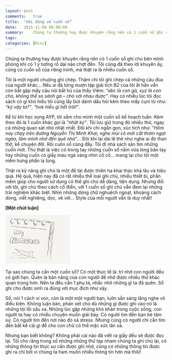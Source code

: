 ```yaml
---
layout: post
comments:   true
title:  "Vài dòng về cuốn sổ"
date:   2015-11-08 00:00:00
summary:    Chúng ta thường hay được khuyên rằng nên có 1 cuốn sổ ghi chú bên mình phòng khi có 1 ý tưởng rồ dại nào chợt đến. Tôi cũng đã theo lời khuyên ấy, cũng có cuốn sổ của riêng mình, mà thật ra là nhiều cuốn sổ.
tags:	
categories: [Misc]
---
```


Chúng ta thường hay được khuyên rằng nên có 1 cuốn sổ ghi chú bên mình phòng khi có 1 ý tưởng rồ dại nào chợt đến. Tôi cũng đã theo lời khuyên ấy, cũng có cuốn sổ của riêng mình, mà thật ra là nhiều cuốn sổ.

Tôi là một người chuộng ghi chép. Thậm chí tôi ghi chép cả những câu đùa của người khác... Nếu ai đã từng mượn tập giải tích B2 của tôi ắt hẳn vẫn còn bắt gặp mấy câu nói bất hủ của thầy Viêm: *“abc là con gà, xyz là con chó, không thể so sánh gà – chó với nhau được”*. Hay có nhiều lúc tôi đọc sách có gì khó hiểu tôi cũng lấy bút dánh dấu hỏi kèm theo mấy cụm từ như: *“kỳ vậy ta?”*, *“hok hiểu gì hết trời!”*.

Kể từ khi học xong AYP, tôi sắm cho mình một cuốn sổ kế hoạch tuần. Kèm theo đó là 1 cuốn khác gọi là *“nhật ký”*. Tôi lưu giữ trong đó nhiều thứ, ngay cả những quan sát nhỏ nhặt nhất. Đôi khi chỉ ngắn gọn, xúc tích như: *“Hôm nay chạy trên đường Nguyễn Thị Minh Khai, nghe mùi cỏ mới cắt thơm ngạt ngào, làm mình nhớ đến quê nhà”*... Đôi khi lại dài lê thê như nghe ai đó than thở, kể chuyện đời.
Rồi cuốn sổ cũng đầy. Tôi đi nhà sách săn tìm những cuốn mới. Thú thật là việc có trong tay những cuốn sổ nằm vừa lòng bàn tay hay những cuốn có giấy màu ngả vàng nhìn cổ cổ... mang lại cho tôi một niềm hưng phấn lạ lùng.

Thật ra kỹ năng ghi chú là một đề tài được thiên hạ khai thác khá lâu và hiệu quả. Hệ quả, hiện nay đã có rất nhiều thể loại ghi chú, nhiều thiết bị, phần mềm giúp cho người sử dụng có thể ghi chú dễ dàng, tiện dụng. Nhưng đối với tôi, ghi chú theo cách cổ điển, với 1 cuốn sổ ghi chú vẫn đem lại những trải nghiệm khác biệt. Nhìn những dòng chữ nghuệch ngoạt, khoảng cách dòng, viết nghiêng, dọc, vẽ vời... Style của mỗi người vẫn là duy nhất!

**[Một chút luận]**

<img class="content-img-left" src="/assets/misc/my_notebook.png" width="40%;">

Tại sao chúng ta cần một cuốn sổ?
Có một thực tế là: trí nhớ con người đều có giới hạn. Quên là bản năng của con người để nhớ được nhiều thứ khác quan trọng hơn. Nên ta đều cần 1 phụ tá, nhắc nhở những gì ta đã quên. Sổ ghi chú được sinh ra đúng với mục đích như vậy.

Sổ, nói 1 cách ví von, còn là một một người bạn, luôn sẵn sàng lắng nghe vô điểu kiện. Không luận bàn, phán xét cho dù những gì được ghi vào nó là những tội lỗi xấu xa. Những lúc gặp những khó khăn trong cuộc sống, con người ta hay có nhiều chuyện muốn giải bày. Có người tìm đến bạn bè tâm sự. Có người tìm đến nơi nào đó xả stress. Nhưng cũng có người chỉ cần tìm đến bất kể cái gì để cho con chữ có thể mặc sức lăn xả.

Nhưng bạn biết không? Không phải cái nào đã viết ra giấy đều sẽ được đọc lại. Tôi cho rằng trong số những những thứ tạp nham chúng ta ghi chú lại, có những thông tin thực sự cần được ghi nhớ, cũng có những thông tin được ghi ra chỉ bởi vì chúng ta ham muốn nhiều thông tin hơn mà thôi!

